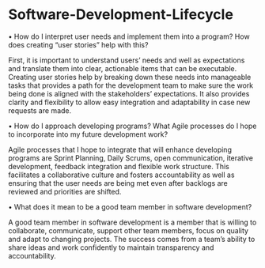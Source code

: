 # Software-Development-Lifecycle
•	How do I interpret user needs and implement them into a program? How does creating “user stories” help with this?

First, it is important to understand users’ needs and well as expectations and translate them into clear, actionable items that can be executable.  Creating user stories help by breaking down these needs into manageable tasks that provides a path for the development team to make sure the work being done is aligned with the stakeholders’ expectations. It also provides clarity and flexibility to allow easy integration and adaptability in case new requests are made. 

•	How do I approach developing programs? What Agile processes do I hope to incorporate into my future development work?

Agile processes that I hope to integrate that will enhance developing programs are Sprint Planning, Daily Scrums, open communication, iterative development, feedback integration and flexible work structure. This facilitates a collaborative culture and fosters accountability as well as ensuring that the user needs are being met even after backlogs are reviewed and priorities are shifted. 

•	What does it mean to be a good team member in software development?

A good team member in software development is a member that is willing to collaborate, communicate, support other team members, focus on quality and adapt to changing projects. The success comes from a team’s ability to share ideas and work confidently to maintain transparency and accountability. 
